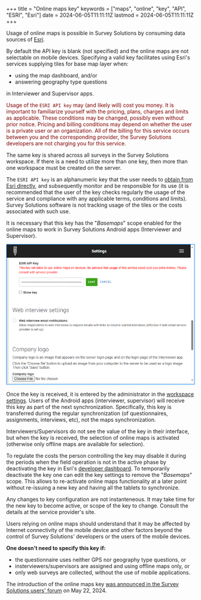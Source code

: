 +++
title = "Online maps key"
keywords = ["maps", "online", "key", "API", "ESRI", "Esri"]
date = 2024-06-05T11:11:11Z
lastmod = 2024-06-05T11:11:11Z
+++

Usage of online maps is possible in Survey Solutions by consuming data
sources of [Esri](https://www.esri.com/en-us/about/).

By default the API key is blank (not specified) and the online maps are not
selectable on mobile devices. Specifying a valid key facilitates using Esri's
services supplying tiles for base map layer when:

- using the map dashboard, and/or
- answering geography type questions

in Interviewer and Supervisor apps.

<FONT color="maroon">Usage of the `ESRI API key` may (and likely will) cost you
money.  It is important to familiarize yourself with the pricing, plans, charges
and limits as applicable. These conditions may be changed, possibly even without
prior notice. Pricing and billing conditions may depend on whether the user is a
private user or an organization. All of the billing for this service occurs
between you and the corresponding provider, the Survey Solutions developers are
not charging you for this service.</FONT>

The same key is shared across all surveys in the Survey Solutions workspace. If
there is a need to utilize more than one key, then more than one workspace must
be created on the server.

The `ESRI API key` is an alphanumeric key that the user needs to [obtain from
Esri directly](https://developers.arcgis.com/documentation/mapping-apis-and-services/security/tutorials/create-and-manage-an-api-key/), and
subsequently monitor and be responsible for its use (it is recommended that the
user of the key checks regularly the usage of the service and compliance with
any applicable terms, conditions and limits). Survey Solutions software is not
tracking usage of the tiles or the costs associated with such use.

It is necessary that this key has the "*Basemaps*" scope enabled for the online
maps to work in Survey Solutions Android apps (Interviewer and Supervisor).

<CENTER>
  <A href="images/esri_key.png">
    <IMG src="images/esri_key.png" width=600>
  </A>
</CENTER>

Once the key is received, it is entered by the administrator in the
[workspace settings](/headquarters/config/admin-settings/). Users of the
Android apps (interviewer, supervisor) will receive this key as part of the
next synchronization. Specifically, this key is transferred during the regular
synchronization (of questionnaires, assignments, interviews, etc), not the maps
synchronization.

Interviewers/Supervisors do not see the value of the key in their interface,
but when the key is received, the selection of online maps is activated
(otherwise only offline maps are available for selection).

To regulate the costs the person controlling the key may disable it during the
periods when the field operation is not in the active phase by deactivating the
key in Esri's [developer dashboard](https://developers.arcgis.com/documentation/mapping-apis-and-services/security/tutorials/create-and-manage-an-api-key/). To temporarily deactivate the key one can edit the key settings
to remove the "*Basemaps*" scope. This allows to re-activate online maps
functionality at a later point without re-issuing a new key and having all the
tablets to synchronize.

Any changes to key configuration are not instanteneous. It may take time for
the new key to become active, or scope of the key to change. Consult the details
at the service provider's site.

Users relying on online maps should understand that it may be affected by
Internet connectivity of the mobile device and other factors beyond the control
of Survey Solutions' developers or the users of the mobile devices.

**One doesn't need to specify this key if:**
- the questionnaire uses neither GPS nor geography type questions, or
- insterviewers/supervisors are assigned and using offline maps only, or
- only web surveys are collected, without the use of mobile applications.

The introduction of the online maps key [was announced in the Survey Solutions
users' forum](https://forum.mysurvey.solutions/t/use-of-online-maps-in-survey-solutions/6415)
on May 22, 2024.

